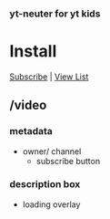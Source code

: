 ### yt-neuter for yt kids
# Install

[Subscribe](https://subscribe.adblockplus.org/?location=https%3A%2F%2Fneuter.mchang.xyz%2Ffilter%2Fytkids&title=yt-neuter%20ytkids) | [View List](https://neuter.mchang.xyz/filter/ytkids)

## /video
### metadata
* owner/ channel
  * subscribe button
### description box
  * loading overlay
